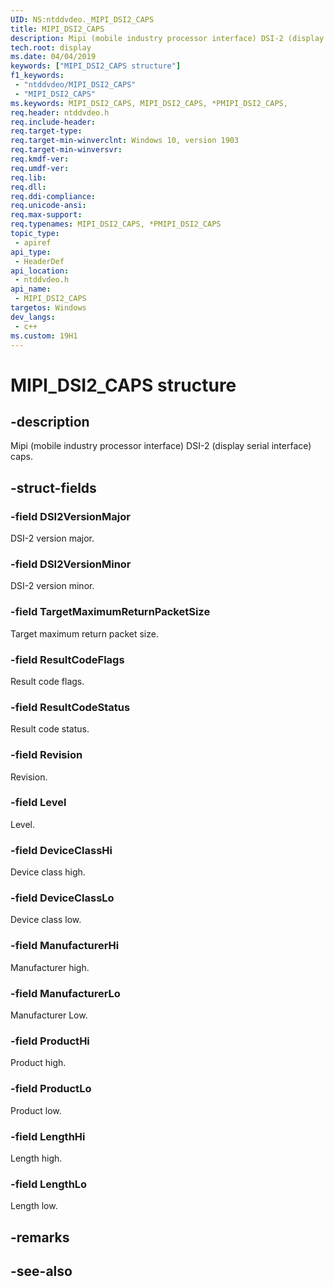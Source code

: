 ```yaml
---
UID: NS:ntddvdeo._MIPI_DSI2_CAPS
title: MIPI_DSI2_CAPS
description: Mipi (mobile industry processor interface) DSI-2 (display serial interface) caps.
tech.root: display
ms.date: 04/04/2019
keywords: ["MIPI_DSI2_CAPS structure"]
f1_keywords:
 - "ntddvdeo/MIPI_DSI2_CAPS"
 - "MIPI_DSI2_CAPS"
ms.keywords: MIPI_DSI2_CAPS, MIPI_DSI2_CAPS, *PMIPI_DSI2_CAPS, 
req.header: ntddvdeo.h
req.include-header:
req.target-type:
req.target-min-winverclnt: Windows 10, version 1903
req.target-min-winversvr:
req.kmdf-ver:
req.umdf-ver:
req.lib:
req.dll:
req.ddi-compliance:
req.unicode-ansi:
req.max-support:
req.typenames: MIPI_DSI2_CAPS, *PMIPI_DSI2_CAPS
topic_type: 
 - apiref
api_type: 
 - HeaderDef
api_location: 
 - ntddvdeo.h
api_name: 
 - MIPI_DSI2_CAPS
targetos: Windows
dev_langs:
 - c++
ms.custom: 19H1
---
```


# MIPI_DSI2_CAPS structure

## -description

Mipi (mobile industry processor interface) DSI-2 (display serial interface) caps.

## -struct-fields

### -field DSI2VersionMajor

DSI-2 version major.

### -field DSI2VersionMinor

DSI-2 version minor.

### -field TargetMaximumReturnPacketSize

Target maximum return packet size.

### -field ResultCodeFlags

Result code flags.

### -field ResultCodeStatus

Result code status.

### -field Revision

Revision.

### -field Level

Level.

### -field DeviceClassHi

Device class high.

### -field DeviceClassLo

Device class low.

### -field ManufacturerHi

Manufacturer high.

### -field ManufacturerLo

Manufacturer Low.

### -field ProductHi

Product high.

### -field ProductLo

Product low.

### -field LengthHi

Length high.

### -field LengthLo
 
Length low.

## -remarks

## -see-also
